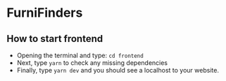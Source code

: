 # FurniFinders

## How to start frontend
- Opening the terminal and type: 
```cd frontend```
- Next, type ```yarn``` to check any missing dependencies
- Finally, type ```yarn dev``` and you should see a localhost to your website. 
